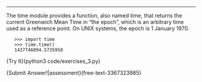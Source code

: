 ---------

The <span>time</span> module provides a function, also named <span>time</span>, that returns the current Greenwich Mean Time in “the epoch”, which is an arbitrary time used as a reference point. On UNIX systems, the epoch is 1 January 1970.

       >>> import time
       >>> time.time()
       1437746094.5735958

{Try It}(python3 code/exercises_3.py)

{Submit Answer!|assessment}(free-text-3367323985)


 



